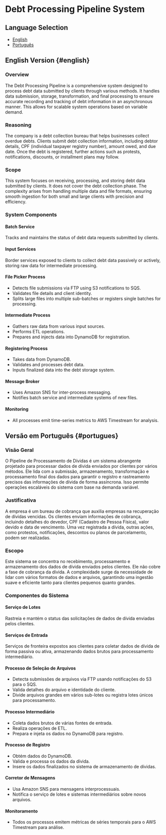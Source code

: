 # Debt Processing Pipeline System

## Language Selection
- [English](#english)
- [Português](#portugues)

## English Version {#english}

<section id="english">

### Overview
The Debt Processing Pipeline is a comprehensive system designed to process debt data submitted by clients through various methods. It handles data submission, storage, transformation, and final processing to ensure accurate recording and tracking of debt information in an asynchronous manner. This allows for scalable system operations based on variable demand.

### Reasoning
The company is a debt collection bureau that helps businesses collect overdue debts. Clients submit debt collection information, including debtor details, CPF (individual taxpayer registry number), amount owed, and due date. Once the debt is registered, further actions such as protests, notifications, discounts, or installment plans may follow.

### Scope
This system focuses on receiving, processing, and storing debt data submitted by clients. It does not cover the debt collection phase. The complexity arises from handling multiple data and file formats, ensuring smooth ingestion for both small and large clients with precision and efficiency.

### System Components

#### Batch Service
Tracks and maintains the status of debt data requests submitted by clients.

#### Input Services
Border services exposed to clients to collect debt data passively or actively, storing raw data for intermediate processing.

#### File Picker Process
- Detects file submissions via FTP using S3 notifications to SQS.
- Validates file details and client identity.
- Splits large files into multiple sub-batches or registers single batches for processing.

#### Intermediate Process
- Gathers raw data from various input sources.
- Performs ETL operations.
- Prepares and injects data into DynamoDB for registration.

#### Registering Process
- Takes data from DynamoDB.
- Validates and processes debt data.
- Inputs finalized data into the debt storage system.

#### Message Broker
- Uses Amazon SNS for inter-process messaging.
- Notifies batch service and intermediate systems of new files.

#### Monitoring
- All processes emit time-series metrics to AWS Timestream for analysis.

</section>

## Versão em Português {#portugues}

<section id="portugues">

### Visão Geral
O Pipeline de Processamento de Dívidas é um sistema abrangente projetado para processar dados de dívida enviados por clientes por vários métodos. Ele lida com a submissão, armazenamento, transformação e processamento final dos dados para garantir o registro e rastreamento precisos das informações de dívida de forma assíncrona. Isso permite operações escaláveis do sistema com base na demanda variável.

### Justificativa
A empresa é um bureau de cobrança que auxilia empresas na recuperação de dívidas vencidas. Os clientes enviam informações de cobrança, incluindo detalhes do devedor, CPF (Cadastro de Pessoa Física), valor devido e data de vencimento. Uma vez registrada a dívida, outras ações, como protestos, notificações, descontos ou planos de parcelamento, podem ser realizadas.

### Escopo
Este sistema se concentra no recebimento, processamento e armazenamento dos dados de dívida enviados pelos clientes. Ele não cobre a fase de cobrança da dívida. A complexidade surge da necessidade de lidar com vários formatos de dados e arquivos, garantindo uma ingestão suave e eficiente tanto para clientes pequenos quanto grandes.

### Componentes do Sistema

#### Serviço de Lotes
Rastreia e mantém o status das solicitações de dados de dívida enviadas pelos clientes.

#### Serviços de Entrada
Serviços de fronteira expostos aos clientes para coletar dados de dívida de forma passiva ou ativa, armazenando dados brutos para processamento intermediário.

#### Processo de Seleção de Arquivos
- Detecta submissões de arquivos via FTP usando notificações do S3 para o SQS.
- Valida detalhes do arquivo e identidade do cliente.
- Divide arquivos grandes em vários sub-lotes ou registra lotes únicos para processamento.

#### Processo Intermediário
- Coleta dados brutos de várias fontes de entrada.
- Realiza operações de ETL.
- Prepara e injeta os dados no DynamoDB para registro.

#### Processo de Registro
- Obtém dados do DynamoDB.
- Valida e processa os dados da dívida.
- Insere os dados finalizados no sistema de armazenamento de dívidas.

#### Corretor de Mensagens
- Usa Amazon SNS para mensagens interprocessuais.
- Notifica o serviço de lotes e sistemas intermediários sobre novos arquivos.

#### Monitoramento
- Todos os processos emitem métricas de séries temporais para o AWS Timestream para análise.

</section>
